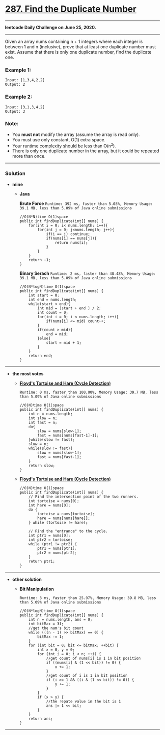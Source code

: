 # [287. Find the Duplicate Number](https://leetcode.com/problems/find-the-duplicate-number/description/)

---

**leetcode Daily Challenge on June 25, 2020.**

---

Given an array nums containing n + 1 integers where each integer is between 1 and n (inclusive), prove that at least one duplicate number must exist. Assume that there is only one duplicate number, find the duplicate one.

### Example 1:
    Input: [1,3,4,2,2]
    Output: 2
### Example 2:
    Input: [3,1,3,4,2]
    Output: 3
    
### Note:
* You **must not** modify the array (assume the array is read only).
* You must use only constant, O(1) extra space.
* Your runtime complexity should be less than O(n<sup>2</sup>).
* There is only one duplicate number in the array, but it could be repeated more than once.

---

### Solution

* **mine**
  * **Java**
  
    **Brute Force** `Runtime: 392 ms, faster than 5.03%, Memory Usage: 39.1 MB, less than 5.09% of Java online submissions `
    ```
    //O(N*N)time O(1)space
    public int findDuplicate(int[] nums) {
        for(int i = 0; i< nums.length; i++){
            for(int j = 0; j<nums.length; j++){
                if(i == j) continue;
                if(nums[i] == nums[j]){
                    return nums[i];
                }
            }
        }
        return -1;
    }
    ```
    
    **Binary Serach** `Runtime: 2 ms, faster than 48.48%, Memory Usage: 39.1 MB, less than 5.09% of Java online submissions`
    ```
    //O(N*logN)time O(1)space
    public int findDuplicate(int[] nums) {
        int start = 0;
        int end = nums.length;
        while(start < end){
            int mid = (start + end ) / 2;
            int count = 0;
            for(int i = 0; i < nums.length; i++){
                if(nums[i] <= mid) count++;
            }
            if(count > mid){
                end = mid;
            }else{
                start = mid + 1;
            }
        }
        return end;
    }
    ```

---

* **the most votes** 
  * **[Floyd's Tortoise and Hare (Cycle Detection)](https://leetcode.com/problems/find-the-duplicate-number/discuss/72845/Java-O(n)-time-and-O(1)-space-solution.-Similar-to-find-loop-in-linkedlist)** 
    
    `Runtime: 0 ms, faster than 100.00%, Memory Usage: 39.7 MB, less than 5.09% of Java online submissions` 
    ```
    //O(N)time O(1)space
    public int findDuplicate(int[] nums) {
        int n = nums.length;
        int slow = n;
        int fast = n;
        do{
            slow = nums[slow-1];
            fast = nums[nums[fast-1]-1];
        }while(slow != fast);
        slow = n;
        while(slow != fast){
            slow = nums[slow-1];
            fast = nums[fast-1];
        }
        return slow;
    }
    ```

  * **[Floyd's Tortoise and Hare (Cycle Detection)](https://leetcode.com/problems/find-the-duplicate-number/solution/)**
    ```
    //O(N)time O(1)space
    public int findDuplicate(int[] nums) {
        // Find the intersection point of the two runners.
        int tortoise = nums[0];
        int hare = nums[0];
        do {
            tortoise = nums[tortoise];
            hare = nums[nums[hare]];
        } while (tortoise != hare);

        // Find the "entrance" to the cycle.
        int ptr1 = nums[0];
        int ptr2 = tortoise;
        while (ptr1 != ptr2) {
            ptr1 = nums[ptr1];
            ptr2 = nums[ptr2];
        }
        return ptr1;
    }
    ```

---

* **other solution**
  * **Bit Manipulation** 
  
    `Runtime: 3 ms, faster than 25.07%, Memory Usage: 39.8 MB, less than 5.09% of Java online submissions `
    ```
    //O(N*logN)time O(1)space
    public int findDuplicate(int[] nums) {
        int n = nums.length, ans = 0;
        int bitMax = 31;
        //get the num's bit count
        while (((n - 1) >> bitMax) == 0) {
            bitMax -= 1;
        }
        for (int bit = 0; bit <= bitMax; ++bit) {
            int x = 0, y = 0;
            for (int i = 0; i < n; ++i) {
                //get count of nums[i] is 1 in bit position 
                if ((nums[i] & (1 << bit)) != 0) {
                    x += 1;
                }
                //get count of i is 1 in bit position 
                if (i >= 1 && ((i & (1 << bit)) != 0)) {
                    y += 1;
                }
            }
            if (x > y) {
                //the repate value in the bit is 1
                ans |= 1 << bit;
            }
        }
        return ans;
    }
    ```

---

